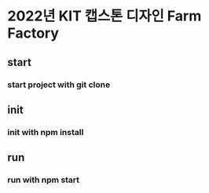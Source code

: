 # 2022년 KIT 캡스톤 디자인 Farm Factory


## start
### start project with git clone

## init 
### init with npm install

## run
### run with npm start
